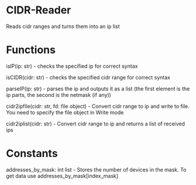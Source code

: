 # CIDR-Reader
Reads cidr ranges and turns them into an ip list

# Functions
isIP(ip: str) - checks the specified ip for correct syntax

isCIDR(cidr: str) - checks the specified cidr range for correct syntax

parseIP(ip: str) - parses the ip and outputs it as a list (the first element is the ip parts, the second is the netmask (if any))

cidr2ipfile(cidr: str, fd: file object) - Convert cidr range to ip and write to file. You need to specify the file object in Write mode

cidr2iplist(cidr: str) - Convert cidr range to ip and returns a list of received ips

# Constants
addresses_by_mask: int list - Stores the number of devices in the mask. To get data use addresses_by_mask[index_mask]
